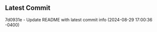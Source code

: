 
## Latest Commit
7d0931e - Update README with latest commit info (2024-08-29 17:00:36 -0400) <Yunxi-Zhou>
